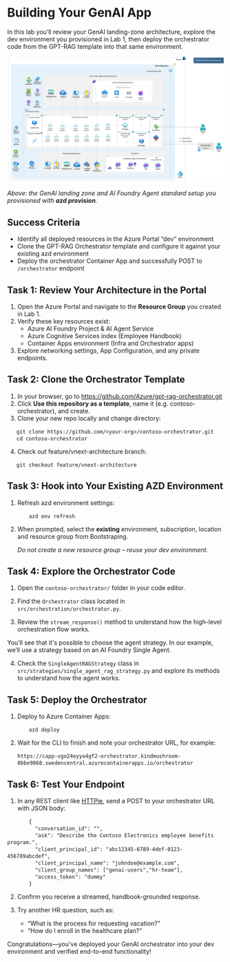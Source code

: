 # Building Your GenAI App

In this lab you’ll review your GenAI landing-zone architecture, explore the dev environment you provisioned in Lab 1, then deploy the orchestrator code from the GPT-RAG template into that same environment.

![Architecture Overview](../media/ai_landing_zone.png)

_Above: the GenAI landing zone and AI Foundry Agent standard setup you provisioned with **azd provision**._

## Success Criteria

- Identify all deployed resources in the Azure Portal “dev” environment  
- Clone the GPT-RAG Orchestrator template and configure it against your existing azd environment  
- Deploy the orchestrator Container App and successfully POST to `/orchestrator` endpoint  


## Task 1: Review Your Architecture in the Portal

1. Open the Azure Portal and navigate to the **Resource Group** you created in Lab 1.  
2. Verify these key resources exist:  
   - Azure AI Foundry Project & AI Agent Service  
   - Azure Cognitive Services index (Employee Handbook)  
   - Container Apps environment (Infra and Orchestrator apps)  
3. Explore networking settings, App Configuration, and any private endpoints.

## Task 2: Clone the Orchestrator Template

1. In your browser, go to https://github.com/Azure/gpt-rag-orchestrator.git  
2. Click **Use this repository as a template**, name it (e.g. contoso-orchestrator), and create.  
3. Clone your new repo locally and change directory:  
```   
   git clone https://github.com/<your-org>/contoso-orchestrator.git  
   cd contoso-orchestrator
```

4. Check out feature/vnext-architecture branch:  
```
   git checkout feature/vnext-architecture 
```

## Task 3: Hook into Your Existing AZD Environment

1. Refresh azd environment settings:  
```   
       azd env refresh  
```

2. When prompted, select the **existing** environment, subscription, location and resource group from Bootstraping.  

   _Do not create a new resource group – reuse your dev environment._

## Task 4: Explore the Orchestrator Code

1. Open the `contoso-orchestrator/` folder in your code editor.

2. Find the `Orchestrator` class located in `src/orchestration/orchestrator.py`.

3. Review the `stream_response()` method to understand how the high-level orchestration flow works.

You’ll see that it's possible to choose the agent strategy. In our example, we’ll use a strategy based on an AI Foundry Single Agent.

4. Check the `SingleAgentRAGStrategy` class in `src/strategies/single_agent_rag_strategy.py` and explore its methods to understand how the agent works.

## Task 5: Deploy the Orchestrator

1. Deploy to Azure Container Apps:  
```
       azd deploy  
```
       
2. Wait for the CLI to finish and note your orchestrator URL, for example:  
   
       https://capp-vgo24eyyo4gf2-orchestrator.kindmushroom-0bbe9868.swedencentral.azurecontainerapps.io/orchestrator  


## Task 6: Test Your Endpoint

1. In any REST client like [HTTPie](https://httpie.io/), send a POST to your orchestrator URL with JSON body:  
```
       {
         "conversation_id": "",
         "ask": "Describe the Contoso Electronics employee benefits program.",
         "client_principal_id": "abc12345-6789-4def-0123-456789abcdef",
         "client_principal_name": "johndoe@example.com",
         "client_group_names": ["genai-users","hr-team"],
         "access_token": "dummy"
       }  
```

2. Confirm you receive a streamed, handbook-grounded response.  

3. Try another HR question, such as:  
   - “What is the process for requesting vacation?”  
   - “How do I enroll in the healthcare plan?”  

Congratulations—you’ve deployed your GenAI orchestrator into your dev environment and verified end-to-end functionality!  
